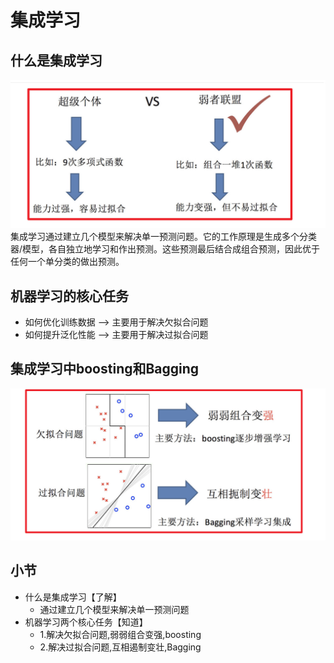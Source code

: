 # 集成学习

## 什么是集成学习

![avatar](../source/94.jpg) 
集成学习通过建立几个模型来解决单一预测问题。它的工作原理是生成多个分类器/模型，各自独立地学习和作出预测。这些预测最后结合成组合预测，因此优于任何一个单分类的做出预测。

## 机器学习的核心任务
- 如何优化训练数据 —> 主要用于解决欠拟合问题
- 如何提升泛化性能 —> 主要用于解决过拟合问题

## 集成学习中boosting和Bagging
![avatar](../source/95.jpg) 

## 小节

- 什么是集成学习【了解】
    - 通过建立几个模型来解决单一预测问题
- 机器学习两个核心任务【知道】
    - 1.解决欠拟合问题,弱弱组合变强,boosting
    - 2.解决过拟合问题,互相遏制变壮,Bagging































 